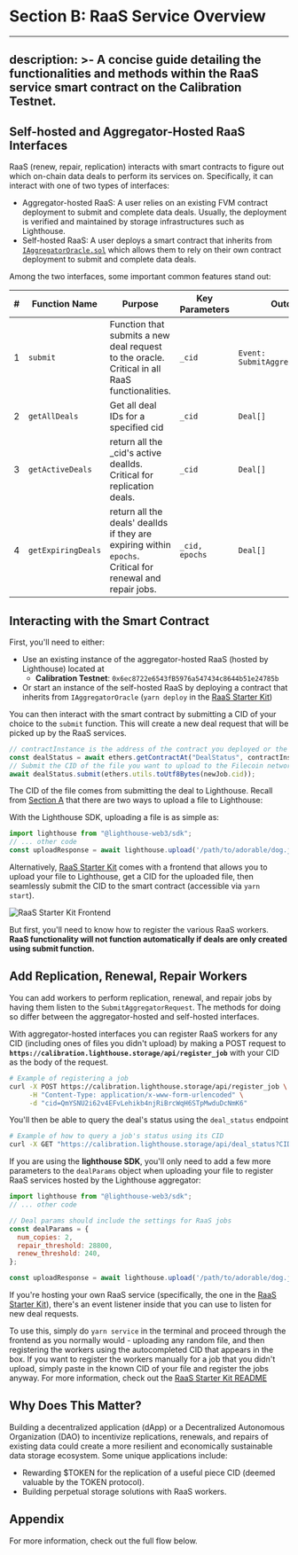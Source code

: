# Section B: RaaS Service Overview
---
description: >-
  A concise guide detailing the functionalities and methods within the RaaS service smart contract on the Calibration Testnet.
---

## Self-hosted and Aggregator-Hosted RaaS Interfaces

RaaS (renew, repair, replication) interacts with smart contracts to figure out which on-chain data deals to perform its services on. Specifically, it can interact with one of two types of interfaces:

- Aggregator-hosted RaaS: A user relies on an existing FVM contract deployment to submit and complete data deals. Usually, the deployment is verified and maintained by storage infrastructures such as Lighthouse.
- Self-hosted RaaS: A user deploys a smart contract that inherits from [`IAggregatorOracle.sol`](https://github.com/xBalbinus/fevm-data-segment/blob/main/contracts/aggregator-oracle/IAggregatorOracle.sol) which allows them to rely on their own contract deployment to submit and complete data deals.

Among the two interfaces, some important common features stand out:

<table><thead><tr><th width="69">#</th><th width="196">Function Name</th><th width="174">Purpose</th><th width="155">Key Parameters</th><th>Outcome</th></tr></thead><tbody><tr><td>1</td><td><code>submit</code></td><td>Function that submits a new deal request to the oracle. Critical in all RaaS functionalities.</td><td><code>_cid</code></td><td><code>Event: SubmitAggregatorRequest</code></td></tr><tr><td>2</td><td><code>getAllDeals</code></td><td>Get all deal IDs for a specified cid</td><td><code>_cid</code></td><td><code>Deal[]</code></td></tr><tr><td>3</td><td><code>getActiveDeals</code></td><td>return all the _cid's active dealIds. Critical for replication deals.</td><td><code>_cid</code></td><td><code>Deal[]</code></td></tr><tr><td>4</td><td><code>getExpiringDeals</code></td><td>return all the deals' dealIds if they are expiring within <code>epochs</code>. Critical for renewal and repair jobs.</td><td><code>_cid, epochs</code></td><td><code>Deal[]</code></td></tr></tbody></table>

## Interacting with the Smart Contract

First, you'll need to either:
- Use an existing instance of the aggregator-hosted RaaS (hosted by Lighthouse) located at 
  - **Calibration Testnet**: `0x6ec8722e6543fB5976a547434c8644b51e24785b`
- Or start an instance of the self-hosted RaaS by deploying a contract that inherits from `IAggregatorOracle` (`yarn deploy` in the [RaaS Starter Kit](https://github.com/filecoin-project/raas-starter-kit))

You can then interact with the smart contract by submitting a CID of your choice to the `submit` function. This will create a new deal request that will be picked up by the RaaS services.

```javascript
// contractInstance is the address of the contract you deployed or the aggregator-hosted RaaS address above.
const dealStatus = await ethers.getContractAt("DealStatus", contractInstance);
// Submit the CID of the file you want to upload to the Filecoin network in the following way.
await dealStatus.submit(ethers.utils.toUtf8Bytes(newJob.cid));
```

The CID of the file comes from submitting the deal to Lighthouse. Recall from [Section A](./section-a.md) that there are two ways to upload a file to Lighthouse:

With the Lighthouse SDK, uploading a file is as simple as:

```javascript
import lighthouse from "@lighthouse-web3/sdk";
// ... other code
const uploadResponse = await lighthouse.upload('/path/to/adorable/dog.jpg', 'YOUR_API_KEY');
```

Alternatively, [RaaS Starter Kit](https://github.com/filecoin-project/raas-starter-kit) comes with a frontend that allows you to upload your file to Lighthouse, get a CID for the uploaded file, then seamlessly submit the CID to the smart contract (accessible via `yarn start`). 

![RaaS Starter Kit Frontend](../.gitbook/assets/Frontend.png)

But first, you'll need to know how to register the various RaaS workers. **RaaS functionality will not function automatically if deals are only created using submit function.**

## Add Replication, Renewal, Repair Workers

You can add workers to perform replication, renewal, and repair jobs by having them listen to the `SubmitAggregatorRequest`. The methods for doing so differ between the aggregator-hosted and self-hosted interfaces.

With aggregator-hosted interfaces you can register RaaS workers for any CID (including ones of files you didn't upload) by making a POST request to **`https://calibration.lighthouse.storage/api/register_job`** with your CID as the body of the request. 

```bash
# Example of registering a job
curl -X POST https://calibration.lighthouse.storage/api/register_job \
     -H "Content-Type: application/x-www-form-urlencoded" \
     -d "cid=QmYSNU2i62v4EFvLehikb4njRiBrcWqH6STpMwduDcNmK6"
```

You'll then be able to query the deal's status using the `deal_status` endpoint

```bash
# Example of how to query a job's status using its CID
curl -X GET "https://calibration.lighthouse.storage/api/deal_status?CID=your_CID_here"
```

If you are using the **lighthouse SDK**, you'll only need to add a few more parameters to the `dealParams` object when uploading your file to register RaaS services hosted by the Lighthouse aggregator:

```javascript
import lighthouse from "@lighthouse-web3/sdk";
// ... other code

// Deal params should include the settings for RaaS jobs
const dealParams = {
  num_copies: 2,
  repair_threshold: 28800,
  renew_threshold: 240,
};

const uploadResponse = await lighthouse.upload('/path/to/adorable/dog.jpg', 'YOUR_API_KEY', false, dealParams);
```

If you're hosting your own RaaS service (specifically, the one in the [RaaS Starter Kit](https://github.com/filecoin-project/raas-starter-kit)), there's an event listener inside that you can use to listen for new deal requests.

To use this, simply do `yarn service` in the terminal and proceed through the frontend as you normally would - uploading any random file, and then registering the workers using the autocompleted CID that appears in the box. If you want to register the workers manually for a job that you didn't upload, simply paste in the known CID of your file and register the jobs anyway. For more information, check out the [RaaS Starter Kit README](https://github.com/filecoin-project/raas-starter-kit#readme)

## Why Does This Matter?
Building a decentralized application (dApp) or a Decentralized Autonomous Organization (DAO) to incentivize replications, renewals, and repairs of existing data could create a more resilient and economically sustainable data storage ecosystem. Some unique applications include:

- Rewarding $TOKEN for the replication of a useful piece CID (deemed valuable by the TOKEN protocol).
- Building perpetual storage solutions with RaaS workers.

## Appendix

For more information, check out the full flow below.

<figure><img src="../.gitbook/assets/Screenshot 2023-07-20 153345.png" alt=""><figcaption></figcaption></figure>


